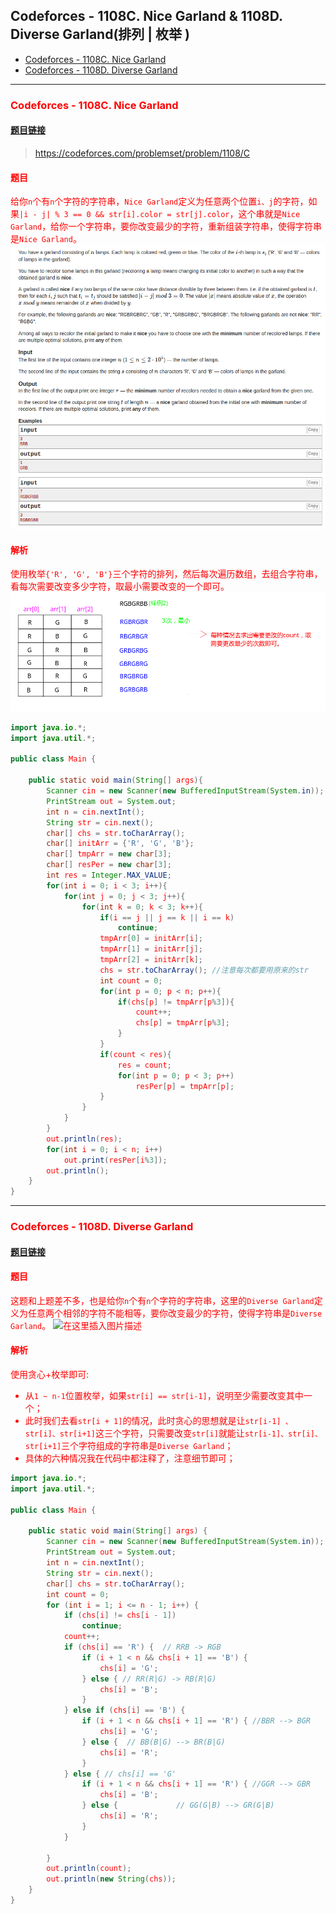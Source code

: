 
## Codeforces - 1108C. Nice Garland &  1108D. Diverse Garland(排列  | 枚举 )
* [Codeforces - 1108C. Nice Garland](#codeforces---1108c-nice-garland)
* [Codeforces - 1108D. Diverse Garland](#codeforces---1108d-diverse-garland)

***
### <font color = red id = "1"> Codeforces - 1108C. Nice Garland

#### [题目链接](https://codeforces.com/problemset/problem/1108/C)

> https://codeforces.com/problemset/problem/1108/C

#### 题目

给你`n`个有`n`个字符的字符串，`Nice Garland`定义为<font color = red>任意两个位置`i、j`的字符，如果`|i - j| % 3 == 0 && str[i].color = str[j].color`，这个串就是`Nice Garland`</font>，给你一个字符串，要你改变最少的字符，重新组装字符串，使得字符串是`Nice Garland`。
![在这里插入图片描述](images/1108C_t.png)
#### 解析

使用枚举`{'R', 'G', 'B'}`三个字符的排列，然后每次遍历数组，去组合字符串，看每次需要改变多少字符，取最小需要改变的一个即可。
![在这里插入图片描述](images/1108C_s.png)
```java
import java.io.*;
import java.util.*;

public class Main {

    public static void main(String[] args){
        Scanner cin = new Scanner(new BufferedInputStream(System.in));
        PrintStream out = System.out;
        int n = cin.nextInt();
        String str = cin.next();
        char[] chs = str.toCharArray();
        char[] initArr = {'R', 'G', 'B'};
        char[] tmpArr = new char[3];
        char[] resPer = new char[3];
        int res = Integer.MAX_VALUE;
        for(int i = 0; i < 3; i++){
            for(int j = 0; j < 3; j++){
                for(int k = 0; k < 3; k++){
                    if(i == j || j == k || i == k)
                        continue;
                    tmpArr[0] = initArr[i];
                    tmpArr[1] = initArr[j];
                    tmpArr[2] = initArr[k];
                    chs = str.toCharArray(); //注意每次都要用原来的str
                    int count = 0;
                    for(int p = 0; p < n; p++){
                        if(chs[p] != tmpArr[p%3]){
                            count++;
                            chs[p] = tmpArr[p%3];
                        }
                    }
                    if(count < res){
                        res = count;
                        for(int p = 0; p < 3; p++)
                            resPer[p] = tmpArr[p];
                    }
                }
            }
        }
        out.println(res);
        for(int i = 0; i < n; i++)
            out.print(resPer[i%3]);
        out.println();
    }
}
```

***
### <font color = red id = "2">Codeforces - 1108D. Diverse Garland
#### [题目链接](https://codeforces.com/problemset/problem/1108/D)
#### 题目

这题和上题差不多，也是给你`n`个有`n`个字符的字符串，这里的`Diverse Garland`定义为<font color = red>任意两个相邻的字符不能相等</font>，要你改变最少的字符，使得字符串是`Diverse Garland`。
![在这里插入图片描述](https://img-blog.csdnimg.cn/20190131221346508.png?x-oss-process=image/watermark,type_ZmFuZ3poZW5naGVpdGk,shadow_10,text_aHR0cHM6Ly9ibG9nLmNzZG4ubmV0L3p4enh6eDAxMTk=,size_16,color_FFFFFF,t_70)
#### 解析
使用<font color = red>贪心+枚举</font>即可:

* 从`1 ~ n-1`位置枚举，如果`str[i] == str[i-1]`，说明至少需要改变其中一个；
* 此时我们去看`str[i + 1]`的情况，此时贪心的思想就是让`str[i-1] 、str[i]、str[i+1]`这三个字符，只需要改变`str[i]`就能让`str[i-1]、str[i]、str[i+1]`三个字符组成的字符串是`Diverse Garland`；
* 具体的六种情况我在代码中都注释了，注意细节即可；


```java
import java.io.*;
import java.util.*;

public class Main {

    public static void main(String[] args) {
        Scanner cin = new Scanner(new BufferedInputStream(System.in));
        PrintStream out = System.out;
        int n = cin.nextInt();
        String str = cin.next();
        char[] chs = str.toCharArray();
        int count = 0;
        for (int i = 1; i <= n - 1; i++) {
            if (chs[i] != chs[i - 1])
                continue;
            count++;
            if (chs[i] == 'R') {  // RRB -> RGB
                if (i + 1 < n && chs[i + 1] == 'B') {
                    chs[i] = 'G';
                } else { // RR(R|G) -> RB(R|G)
                    chs[i] = 'B';
                }
            } else if (chs[i] == 'B') {
                if (i + 1 < n && chs[i + 1] == 'R') { //BBR --> BGR
                    chs[i] = 'G';
                } else {  // BB(B|G) --> BR(B|G)
                    chs[i] = 'R';
                }
            } else { // chs[i] == 'G'
                if (i + 1 < n && chs[i + 1] == 'R') { //GGR --> GBR
                    chs[i] = 'B';
                } else {             // GG(G|B) --> GR(G|B)
                    chs[i] = 'R';
                }
            }

        }
        out.println(count);
        out.println(new String(chs));
    }
}
```

